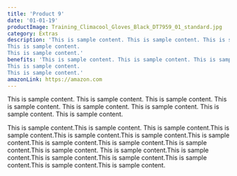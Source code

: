 ```yaml
---
title: 'Product 9'
date: '01-01-19'
productImage: Training_Climacool_Gloves_Black_DT7959_01_standard.jpg
category: Extras
description: 'This is sample content. This is sample content. This is sample content. This is sample content. This is sample content. This is sample content.
This is sample content.
This is sample content.'
benefits: 'This is sample content. This is sample content. This is sample content. This is sample content. This is sample content. This is sample content.
This is sample content.
This is sample content.'
amazonLink: https://amazon.com
---
```


This is sample content. This is sample content. This is sample content. This is sample content. This is sample content. This is sample content.
This is sample content.
This is sample content.

This is sample content.This is sample content.
This is sample content.This is sample content.This is sample content.This is sample content.This is sample content.This is sample content.This is sample content.This is sample content.This is sample content.
This is sample content.This is sample content.This is sample content.This is sample content.This is sample content.This is sample content.This is sample content.